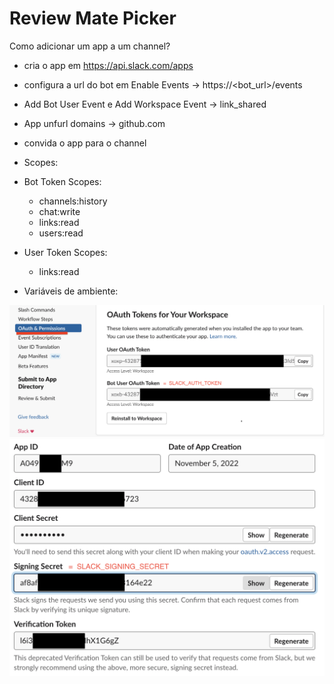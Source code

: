 # Review Mate Picker

Como adicionar um app a um channel?
- cria o app em https://api.slack.com/apps
- configura a url do bot em Enable Events -> https://<bot_url>/events
- Add Bot User Event e Add Workspace Event -> link_shared
- App unfurl domains -> github.com
- convida o app para o channel

- Scopes:
- Bot Token Scopes:
  - channels:history
  - chat:write
  - links:read
  - users:read
- User Token Scopes:
  - links:read

- Variáveis de ambiente:

![](images/auth_token.png)
![](images/signing_secret.png)
